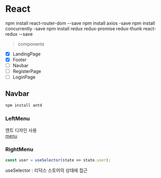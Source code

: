 # React

npm install react-router-dom --save
npm install axios -save
npm install concurrently -save
npm install redux redux-promise redux-thunk react-redux --save

> components

-   [x] LandingPage
-   [x] Footer
-   [ ] Navbar
-   [ ] RegisterPage
-   [ ] LoginPage

## Navbar

```bash
npm install antd
```

### LeftMenu

앤트 디자인 사용  
[menu](https://ant.design/components/menu/)

### RightMenu

```javascript
const user = useSelector(state => state.user);
```

useSelector : 리덕스 스토어의 상태에 접근
